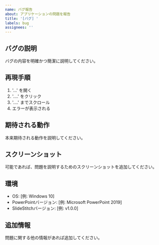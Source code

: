 ```yaml
---
name: バグ報告
about: アプリケーションの問題を報告
title: '[バグ] '
labels: bug
assignees: ''
---
```


## バグの説明
バグの内容を明確かつ簡潔に説明してください。

## 再現手順
1. '...' を開く
2. '....' をクリック
3. '....' までスクロール
4. エラーが表示される

## 期待される動作
本来期待される動作を説明してください。

## スクリーンショット
可能であれば、問題を説明するためのスクリーンショットを追加してください。

## 環境
- OS: [例: Windows 10]
- PowerPointバージョン: [例: Microsoft PowerPoint 2019]
- SlideStitchバージョン: [例: v1.0.0]

## 追加情報
問題に関する他の情報があれば追加してください。 